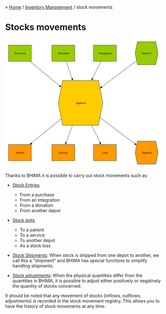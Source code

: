 &raquo; [Home](../index.md) / [Inventory Management](./index.md) / stock movements

# Stocks movements

![Inventory and Stocks Management](../../images/stock_movement.svg)

Thanks to BHIMA it is possible to carry out stock movements such as:

- [Stock Entries](./movement.entry.md)
  - From a purchase
  - From an integration
  - From a donation
  - From another depot

- [Stock exits](./movement.exit.md)
  - To a patient
  - To a service
  - To another depot
  - As a stock loss

- [Stock Shipments](.movement.shipments.md): When stock is shipped from one depot to another, we call this a "shipment" and BHIMA has special functions to simplify handling shipments.

- [Stock adjustments](./movement.adjustment.md): When the physical quantities differ from the quantities in BHIMA, it is possible to adjust either positively or negatively the quantity of stocks concerned.

<div class="bs-callout bs-callout-info">
  It should be noted that any movement of stocks (inflows, outflows, adjustments) is recorded in the stock movement registry. This allows you to have the history of stock movements at any time.
</div>
